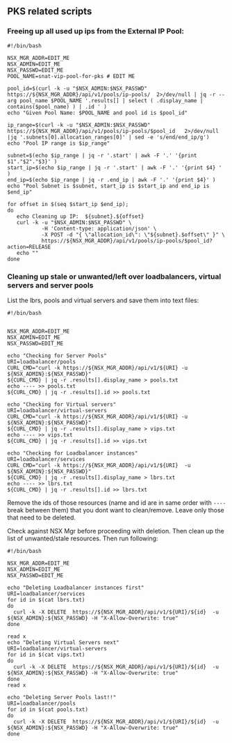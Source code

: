 ## PKS related scripts

### Freeing up all used up ips from the External IP Pool:

```
#!/bin/bash

NSX_MGR_ADDR=EDIT_ME
NSX_ADMIN=EDIT_ME
NSX_PASSWD=EDIT_ME
POOL_NAME=snat-vip-pool-for-pks # EDIT ME

pool_id=$(curl -k -u "$NSX_ADMIN:$NSX_PASSWD" https://${NSX_MGR_ADDR}/api/v1/pools/ip-pools/  2>/dev/null | jq -r --arg pool_name $POOL_NAME '.results[] | select ( .display_name | contains($pool_name) ) | .id ' )
echo "Given Pool Name: $POOL_NAME and pool id is $pool_id"

ip_range=$(curl -k -u "$NSX_ADMIN:$NSX_PASSWD" https://${NSX_MGR_ADDR}/api/v1/pools/ip-pools/$pool_id   2>/dev/null |jq '.subnets[0].allocation_ranges[0]' | sed -e 's/end/end_ip/g')
echo "Pool IP range is $ip_range"

subnet=$(echo $ip_range | jq -r '.start' | awk -F '.' '{print $1"."$2"."$3}' )
start_ip=$(echo $ip_range | jq -r '.start' | awk -F '.' '{print $4} ' )
end_ip=$(echo $ip_range | jq -r .end_ip | awk -F '.' '{print $4}' )
echo "Pool Subnet is $subnet, start_ip is $start_ip and end_ip is $end_ip"

for offset in $(seq $start_ip $end_ip);
do
   echo Cleaning up IP:  ${subnet}.${offset}
   curl -k -u "$NSX_ADMIN:$NSX_PASSWD" \
           -H 'Content-type: application/json' \
           -X POST -d "{ \"allocation_id\": \"${subnet}.$offset\" }" \
           https://${NSX_MGR_ADDR}/api/v1/pools/ip-pools/$pool_id?action=RELEASE
   echo ""
done

```

### Cleaning up stale or unwanted/left over loadbalancers, virtual servers and server pools

List the lbrs, pools and virtual servers and save them into text files:

```
#!/bin/bash


NSX_MGR_ADDR=EDIT_ME
NSX_ADMIN=EDIT_ME
NSX_PASSWD=EDIT_ME

echo "Checking for Server Pools"
URI=loadbalancer/pools
CURL_CMD="curl -k https://${NSX_MGR_ADDR}/api/v1/${URI} -u ${NSX_ADMIN}:${NSX_PASSWD}"
${CURL_CMD} | jq -r .results[].display_name > pools.txt
echo ---- >> pools.txt
${CURL_CMD} | jq -r .results[].id >> pools.txt

echo "Checking for Virtual servers"
URI=loadbalancer/virtual-servers
CURL_CMD="curl -k https://${NSX_MGR_ADDR}/api/v1/${URI} -u ${NSX_ADMIN}:${NSX_PASSWD}"
${CURL_CMD} | jq -r .results[].display_name > vips.txt
echo ---- >> vips.txt
${CURL_CMD} | jq -r .results[].id >> vips.txt

echo "Checking for Loadbalancer instances"
URI=loadbalancer/services
CURL_CMD="curl -k https://${NSX_MGR_ADDR}/api/v1/${URI}  -u ${NSX_ADMIN}:${NSX_PASSWD}"
${CURL_CMD} | jq -r .results[].display_name > lbrs.txt
echo ---- >> lbrs.txt
${CURL_CMD} | jq -r .results[].id >> lbrs.txt
```

Remove the ids of those resources (name and id are in same order with `----` break between them) that you dont want to clean/remove. Leave only those that need to be deleted.

Check against NSX Mgr before proceeding with deletion.
Then clean up the list of unwanted/stale resources. Then run following:

```
#!/bin/bash

NSX_MGR_ADDR=EDIT_ME
NSX_ADMIN=EDIT_ME
NSX_PASSWD=EDIT_ME

echo "Deleting Loadbalancer instances first"
URI=loadbalancer/services
for id in $(cat lbrs.txt)
do
  curl -k -X DELETE  https://${NSX_MGR_ADDR}/api/v1/${URI}/${id}  -u ${NSX_ADMIN}:${NSX_PASSWD} -H "X-Allow-Overwrite: true"
done

read x
echo "Deleting Virtual Servers next"
URI=loadbalancer/virtual-servers
for id in $(cat vips.txt)
do
  curl -k -X DELETE  https://${NSX_MGR_ADDR}/api/v1/${URI}/${id}  -u ${NSX_ADMIN}:${NSX_PASSWD} -H "X-Allow-Overwrite: true"
done
read x

echo "Deleting Server Pools last!!"
URI=loadbalancer/pools
for id in $(cat pools.txt)
do
  curl -k -X DELETE  https://${NSX_MGR_ADDR}/api/v1/${URI}/${id}  -u ${NSX_ADMIN}:${NSX_PASSWD} -H "X-Allow-Overwrite: true"
done

```
